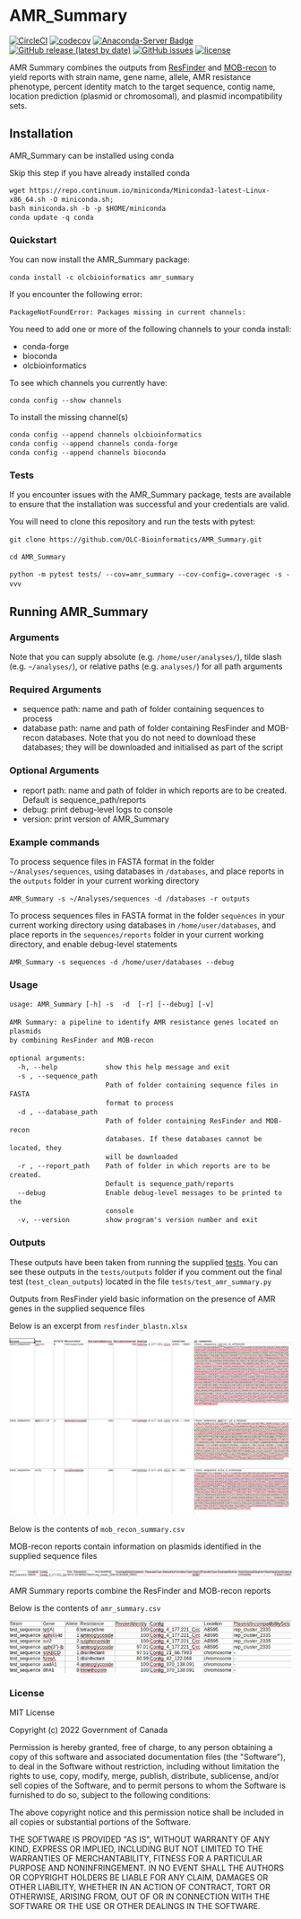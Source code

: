 # AMR_Summary

[![CircleCI](https://circleci.com/gh/OLC-Bioinformatics/AMR_Summary/tree/main.svg?style=shield)](https://circleci.com/gh/OLC-Bioinformatics/AMR_Summary/tree/main)
[![codecov](https://codecov.io/gh/OLC-Bioinformatics/AMR_Summary/branch/main/graph/badge.svg?token=B65SOEV6QE)](https://codecov.io/gh/OLC-Bioinformatics/AMR_Summary)
[![Anaconda-Server Badge](https://img.shields.io/badge/install%20with-conda-brightgreen)](https://anaconda.org/olcbioinformatics/amr_summary)
[![GitHub release (latest by date)](https://img.shields.io/github/v/release/OLC-Bioinformatics/AMR_Summary?label=version)](https://github.com/OLC-Bioinformatics/AMR_Summary/releases/latest)
[![GitHub issues](https://img.shields.io/github/issues/OLC-Bioinformatics/AMR_Summary)](https://github.com/OLC-Bioinformatics/AMR_Summary/issues)
[![license](https://img.shields.io/badge/license-MIT-brightgreen)](https://github.com/OLC-Bioinformatics/AMR_Summary/blob/main/LICENSE)

AMR Summary combines the outputs from [ResFinder](https://cge.cbs.dtu.dk/services/ResFinder/) and [MOB-recon](https://github.com/phac-nml/mob-suite) to yield reports with strain name, gene name, allele, AMR resistance phenotype, percent identity match to the target sequence, contig name, location prediction (plasmid or chromosomal), and plasmid incompatibility sets.

## Installation

AMR_Summary can be installed using conda

Skip this step if you have already installed conda

```
wget https://repo.continuum.io/miniconda/Miniconda3-latest-Linux-x86_64.sh -O miniconda.sh;
bash miniconda.sh -b -p $HOME/miniconda
conda update -q conda
```

### Quickstart

You can now install the AMR_Summary package:

`conda install -c olcbioinformatics amr_summary`

If you encounter the following error:

`PackageNotFoundError: Packages missing in current channels:`

You need to add one or more of the following channels to your conda install:

- conda-forge
- bioconda
- olcbioinformatics

To see which channels you currently have:

```
conda config --show channels
```

To install the missing channel(s)

```
conda config --append channels olcbioinformatics
conda config --append channels conda-forge
conda config --append channels bioconda
```

### Tests

If you encounter issues with the AMR_Summary package, tests are available to ensure that the installation was successful and your credentials are valid.

You will need to clone this repository and run the tests with pytest:


`git clone https://github.com/OLC-Bioinformatics/AMR_Summary.git`

`cd AMR_Summary`

`python -m pytest tests/ --cov=amr_summary --cov-config=.coveragec -s -vvv`

## Running AMR_Summary
### Arguments

Note that you can supply absolute (e.g. `/home/user/analyses/`), tilde slash (e.g. `~/analyses/`), or relative paths (e.g. `analyses/`) for all path arguments

### Required Arguments

- sequence path: name and path of folder containing sequences to process
- database path: name and path of folder containing ResFinder and MOB-recon databases. Note that you do not need to download these databases; they will be downloaded and initialised as part of the script

### Optional Arguments
- report path: name and path of folder in which reports are to be created. Default is sequence_path/reports
- debug: print debug-level logs to console
- version: print version of AMR_Summary

### Example commands

To process sequence files in FASTA format in the folder `~/Analyses/sequences`, using databases in `/databases`,  and place reports in the `outputs` folder in your current working directory

`AMR_Summary -s ~/Analyses/sequences -d /databases -r outputs`

To process sequences files in FASTA format in the folder `sequences` in your current working directory using databases in `/home/user/databases`, and place reports in the `sequences/reports` folder in your current working directory, and enable debug-level statements

`AMR_Summary -s sequences -d /home/user/databases --debug`

### Usage
```
usage: AMR_Summary [-h] -s  -d  [-r] [--debug] [-v]

AMR Summary: a pipeline to identify AMR resistance genes located on plasmids
by combining ResFinder and MOB-recon

optional arguments:
  -h, --help            show this help message and exit
  -s , --sequence_path 
                        Path of folder containing sequence files in FASTA
                        format to process
  -d , --database_path 
                        Path of folder containing ResFinder and MOB-recon
                        databases. If these databases cannot be located, they
                        will be downloaded
  -r , --report_path    Path of folder in which reports are to be created.
                        Default is sequence_path/reports
  --debug               Enable debug-level messages to be printed to the
                        console
  -v, --version         show program's version number and exit
```

### Outputs

These outputs have been taken from running the supplied [tests](#tests). You can see these outputs in the `tests/outputs` folder if you comment out the final test (`test_clean_outputs`) located in the file `tests/test_amr_summary.py`

Outputs from ResFinder yield basic information on the presence of AMR genes in the supplied sequence files

Below is an excerpt from `resfinder_blastn.xlsx`

![ResFinder](files/resfinder.jpg)

Below is the contents of `mob_recon_summary.csv`

MOB-recon reports contain information on plasmids identified in the supplied sequence files

![MOB-recon](files/mob_recon.jpg)

AMR Summary reports combine the ResFinder and MOB-recon reports

Below is the contents of `amr_summary.csv`

![AMR Summary](files/amr_summary.jpg)


### License

MIT License

Copyright (c) 2022 Government of Canada

Permission is hereby granted, free of charge, to any person obtaining a copy of this software and associated documentation files (the "Software"), to deal in the Software without restriction, including without limitation the rights to use, copy, modify, merge, publish, distribute, sublicense, and/or sell copies of the Software, and to permit persons to whom the Software is furnished to do so, subject to the following conditions:

The above copyright notice and this permission notice shall be included in all copies or substantial portions of the Software.

THE SOFTWARE IS PROVIDED "AS IS", WITHOUT WARRANTY OF ANY KIND, EXPRESS OR IMPLIED, INCLUDING BUT NOT LIMITED TO THE WARRANTIES OF MERCHANTABILITY, FITNESS FOR A PARTICULAR PURPOSE AND NONINFRINGEMENT. IN NO EVENT SHALL THE AUTHORS OR COPYRIGHT HOLDERS BE LIABLE FOR ANY CLAIM, DAMAGES OR OTHER LIABILITY, WHETHER IN AN ACTION OF CONTRACT, TORT OR OTHERWISE, ARISING FROM, OUT OF OR IN CONNECTION WITH THE SOFTWARE OR THE USE OR OTHER DEALINGS IN THE SOFTWARE.
